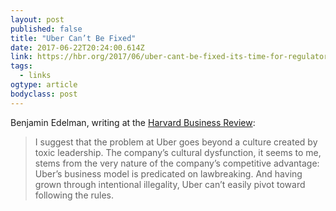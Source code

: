 ```yaml
---
layout: post 
published: false 
title: "Uber Can’t Be Fixed" 
date: 2017-06-22T20:24:00.614Z 
link: https://hbr.org/2017/06/uber-cant-be-fixed-its-time-for-regulators-to-shut-it-down 
tags:
  - links
ogtype: article 
bodyclass: post 
---
```


Benjamin Edelman, writing at the [Harvard Business Review](https://hbr.org/2017/06/uber-cant-be-fixed-its-time-for-regulators-to-shut-it-down):

> I suggest that the problem at Uber goes beyond a culture created by toxic leadership. The company’s cultural dysfunction, it seems to me, stems from the very nature of the company’s competitive advantage: Uber’s business model is predicated on lawbreaking. And having grown through intentional illegality, Uber can’t easily pivot toward following the rules.